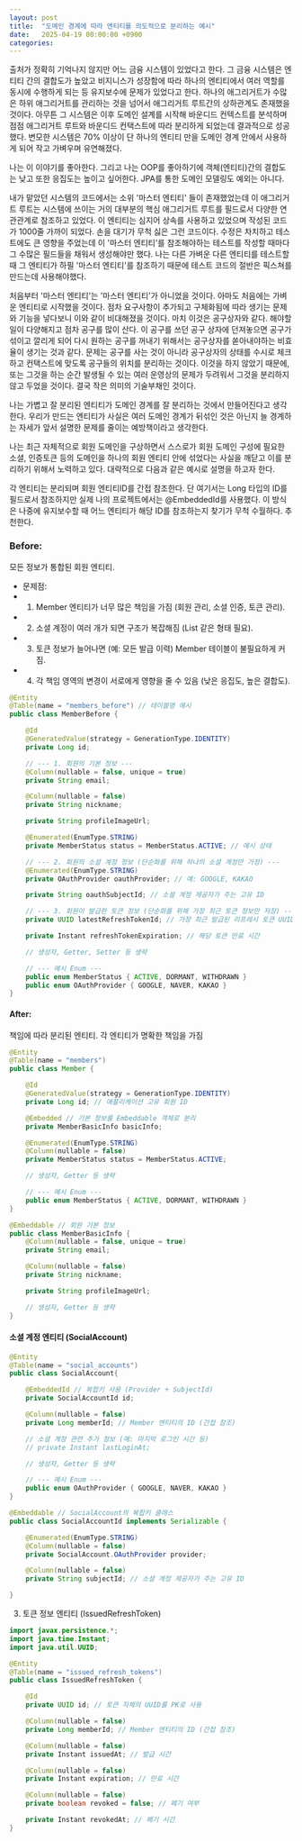```yaml
---
layout: post
title:  "도메인 경계에 따라 엔티티를 의도적으로 분리하는 예시"
date:   2025-04-19 00:00:00 +0900
categories: 
---
```

출처가 정확히 기억나지 않지만 어느 금융 시스템이 있었다고 한다. 그 금융 시스템은 엔티티 간의 결합도가 높았고 비지니스가 성장함에 따라 하나의 엔티티에서 여러 역할를 동시에 수행하게 되는 등 유지보수에 문제가 있었다고 한다. 하나의 애그리거트가 수많은 하위 애그리거트를 관리하는 것을 넘어서 애그리거트 루트간의 상하관계도 존재했을 것이다. 아무튼 그 시스템은 이후 도메인 설계를 시작해 바운디드 컨텍스트를 분석하며 점점 애그리거트 루트와 바운디드 컨택스트에 따라 분리하게 되었는데 결과적으로 성공했다. 변모한 시스템은 70% 이상이 단 하나의 엔티티 만을 도메인 경계 안에서 사용하게 되어 작고 가벼우며 유연해졌다.

 나는 이 이야기를 좋아한다. 그리고 나는 OOP를 좋아하기에 객체(엔티티)간의 결합도는 낮고 또한 응집도는 높이고 싶어한다. JPA를 통한 도메인 모델링도 예외는 아니다. 
 
내가 맡았던 시스템의 코드에서는 소위 '마스터 엔티티' 들이 존재했었는데 이 애그리거트 루트는 시스템에 쓰이는 거의 대부분의 핵심 애그리거트 루트를 필드로서 다양한 연관관계로 참조하고 있었다. 이 엔티티는 심지어 상속를 사용하고 있었으며 작성된 코드가 1000줄 가까이 되었다. 손을 대기가 무척 싫은 그런 코드이다. 수정은 차치하고 테스트에도 큰 영향을 주었는데 이 '마스터 엔티티'를 참조해야하는 테스트를 작성할 때마다 그 수많은 필드들을 채워서 생성해야만 했다. 나는 다른 가벼운 다른 엔티티를 테스트할 때 그 엔티티가 하필 '마스터 엔티티'를 참조하기 때문에 테스트 코드의 절반은 픽스쳐를 만드는데 사용해야했다.

처음부터 '마스터 엔티티'는 '마스터 엔티티'가 아니었을 것이다. 아마도 처음에는 가벼운 엔티티로 시작했을 것이다. 점차 요구사항이 추가되고 구체화됨에 따라 생기는 문제와 기능을 넣다보니 이와 같이 비대해졌을 것이다. 마치 이것은 공구상자와 같다. 해야할 일이 다양해지고 점차 공구를 많이 산다. 이 공구를 쓰던 공구 상자에 던져놓으면 공구가 섞이고 깔리게 되어 다시 원하는 공구를 꺼내기 위해서는 공구상자를 쏟아내야하는 비효율이 생기는 것과 같다. 문제는 공구를 사는 것이 아니라 공구상자의 상태를 수시로 체크하고 컨택스트에 맞도록 공구들의 위치를 분리하는 것이다. 이것을 하지 않았기 때문에, 또는 그것을 하는 순간 발생될 수 있는 여러 운영상의 문제가 두려워서 그것을 분리하지 않고 두었을 것이다. 결국 작은 의미의 기술부채인 것이다.

나는 가볍고 잘 분리된 엔티티가 도메인 경계를 잘 분리하는 것에서 만들어진다고 생각한다. 우리가 만드는 엔티티가 사실은 여러 도메인 경계가 뒤섞인 것은 아닌지 늘 경계하는 자세가 앞서 설명한 문제를 줄이는 예방책이라고 생각한다.

나는 최근 자체적으로 회원 도메인을 구상하면서 스스로가 회원 도메인 구성에 필요한 소셜, 인증토큰 등의 도메인을 하나의 회원 엔티티 안에 섞었다는 사실을 깨닫고 이를 분리하기 위해서 노력하고 있다. 대략적으로 다음과 같은 예시로 설명을 하고자 한다.

각 엔티티는 분리되며 회원 엔티티ID를 간접 참조한다. 단 여기서는 Long 타입의 ID를 필드로서 참조하지만 실제 나의 프로젝트에서는 @EmbeddedId를 사용했다. 이 방식은 나중에 유지보수할 때 어느 엔티티가 해당 ID를 참조하는지 찾기가 무척 수월하다. 추천한다.



### Before:
모든 정보가 통합된 회원 엔티티.  
* 문제점:
* 1. Member 엔티티가 너무 많은 책임을 가짐 (회원 관리, 소셜 인증, 토큰 관리).
* 2. 소셜 계정이 여러 개가 되면 구조가 복잡해짐 (List<SocialInfo> 같은 형태 필요).
* 3. 토큰 정보가 늘어나면 (예: 모든 발급 이력) Member 테이블이 불필요하게 커짐.
* 4. 각 책임 영역의 변경이 서로에게 영향을 줄 수 있음 (낮은 응집도, 높은 결합도).


```java
@Entity
@Table(name = "members_before") // 테이블명 예시
public class MemberBefore {

    @Id
    @GeneratedValue(strategy = GenerationType.IDENTITY)
    private Long id;

    // --- 1. 회원의 기본 정보 ---
    @Column(nullable = false, unique = true)
    private String email;

    @Column(nullable = false)
    private String nickname;

    private String profileImageUrl;

    @Enumerated(EnumType.STRING)
    private MemberStatus status = MemberStatus.ACTIVE; // 예시 상태

    // --- 2. 회원의 소셜 계정 정보 (단순화를 위해 하나의 소셜 계정만 가정) ---
    @Enumerated(EnumType.STRING)
    private OAuthProvider oauthProvider; // 예: GOOGLE, KAKAO

    private String oauthSubjectId; // 소셜 계정 제공자가 주는 고유 ID

    // --- 3. 회원이 발급한 토큰 정보 (단순화를 위해 가장 최근 토큰 정보만 저장) ---
    private UUID latestRefreshTokenId; // 가장 최근 발급된 리프레시 토큰 UUID

    private Instant refreshTokenExpiration; // 해당 토큰 만료 시간

    // 생성자, Getter, Setter 등 생략

    // --- 예시 Enum ---
    public enum MemberStatus { ACTIVE, DORMANT, WITHDRAWN }
    public enum OAuthProvider { GOOGLE, NAVER, KAKAO }
}
```


#### After: 
책임에 따라 분리된 엔티티. 각 엔티티가 명확한 책임을 가짐
```java
@Entity
@Table(name = "members")
public class Member {

    @Id
    @GeneratedValue(strategy = GenerationType.IDENTITY)
    private Long id; // 애플리케이션 고유 회원 ID

    @Embedded // 기본 정보를 Embeddable 객체로 분리
    private MemberBasicInfo basicInfo;

    @Enumerated(EnumType.STRING)
    @Column(nullable = false)
    private MemberStatus status = MemberStatus.ACTIVE;

    // 생성자, Getter 등 생략

    // --- 예시 Enum ---
    public enum MemberStatus { ACTIVE, DORMANT, WITHDRAWN }
}

@Embeddable // 회원 기본 정보
public class MemberBasicInfo {
    @Column(nullable = false, unique = true)
    private String email;

    @Column(nullable = false)
    private String nickname;

    private String profileImageUrl;

    // 생성자, Getter 등 생략
}
```


#### 소셜 계정 엔티티 (SocialAccount)

```java
@Entity
@Table(name = "social_accounts")
public class SocialAccount{

    @EmbeddedId // 복합키 사용 (Provider + SubjectId)
    private SocialAccountId id;

    @Column(nullable = false)
    private Long memberId; // Member 엔티티의 ID (간접 참조)

    // 소셜 계정 관련 추가 정보 (예: 마지막 로그인 시간 등)
    // private Instant lastLoginAt;

    // 생성자, Getter 등 생략

    // --- 예시 Enum ---
    public enum OAuthProvider { GOOGLE, NAVER, KAKAO }
}

@Embeddable // SocialAccount의 복합키 클래스
public class SocialAccountId implements Serializable {

    @Enumerated(EnumType.STRING)
    @Column(nullable = false)
    private SocialAccount.OAuthProvider provider;

    @Column(nullable = false)
    private String subjectId; // 소셜 계정 제공자가 주는 고유 ID

}
```

3. 토큰 정보 엔티티 (IssuedRefreshToken)

```java
import javax.persistence.*;
import java.time.Instant;
import java.util.UUID;

@Entity
@Table(name = "issued_refresh_tokens")
public class IssuedRefreshToken {

    @Id
    private UUID id; // 토큰 자체의 UUID를 PK로 사용

    @Column(nullable = false)
    private Long memberId; // Member 엔티티의 ID (간접 참조)

    @Column(nullable = false)
    private Instant issuedAt; // 발급 시간

    @Column(nullable = false)
    private Instant expiration; // 만료 시간

    @Column(nullable = false)
    private boolean revoked = false; // 폐기 여부

    private Instant revokedAt; // 폐기 시간 
}
```